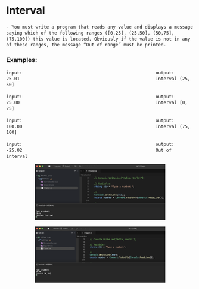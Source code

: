 # Interval

    - You must write a program that reads any value and displays a message saying which of the following ranges ([0,25], (25,50], (50,75], (75,100]) this value is located. Obviously if the value is not in any of these ranges, the message “Out of range” must be printed.

### Examples:

    input:                                                  output:
    25.01                                                   Interval (25, 50]

    input:                                                  output:
    25.00                                                   Interval [0, 25]

    input:                                                  output:
    100.00                                                  Interval (75, 100]

    input:                                                  output:
    -25.02                                                  Out of interval

<p align="center">
  <img src="./screenshots/example1.png" width="350" title="Console">
</p>

<p align="center">
  <img src="./screenshots/example2.png" width="350" title="Console">
</p>

